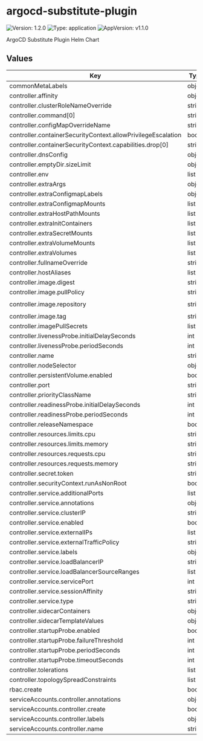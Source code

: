 # argocd-substitute-plugin



![Version: 1.2.0](https://img.shields.io/badge/Version-1.2.0-informational?style=flat-square) ![Type: application](https://img.shields.io/badge/Type-application-informational?style=flat-square) ![AppVersion: v1.1.0](https://img.shields.io/badge/AppVersion-v1.1.0-informational?style=flat-square) 

ArgoCD Substitute Plugin Helm Chart









## Values

| Key | Type | Default | Description |
|-----|------|---------|-------------|
| commonMetaLabels | object | `{}` |  |
| controller.affinity | object | `{}` |  |
| controller.clusterRoleNameOverride | string | `""` |  |
| controller.command[0] | string | `"/plugin"` |  |
| controller.configMapOverrideName | string | `""` |  |
| controller.containerSecurityContext.allowPrivilegeEscalation | bool | `false` |  |
| controller.containerSecurityContext.capabilities.drop[0] | string | `"ALL"` |  |
| controller.dnsConfig | object | `{}` |  |
| controller.emptyDir.sizeLimit | object | `{}` |  |
| controller.env | list | `[]` |  |
| controller.extraArgs | object | `{}` |  |
| controller.extraConfigmapLabels | object | `{}` |  |
| controller.extraConfigmapMounts | list | `[]` |  |
| controller.extraHostPathMounts | list | `[]` |  |
| controller.extraInitContainers | list | `[]` |  |
| controller.extraSecretMounts | list | `[]` |  |
| controller.extraVolumeMounts | list | `[]` |  |
| controller.extraVolumes | list | `[]` |  |
| controller.fullnameOverride | string | `""` |  |
| controller.hostAliases | list | `[]` |  |
| controller.image.digest | string | `""` |  |
| controller.image.pullPolicy | string | `"IfNotPresent"` |  |
| controller.image.repository | string | `"ghcr.io/grzegorzgniadek/argocd-appset-substitute-plugin"` |  |
| controller.image.tag | string | `"v1.1.0"` |  |
| controller.imagePullSecrets | list | `[]` |  |
| controller.livenessProbe.initialDelaySeconds | int | `15` |  |
| controller.livenessProbe.periodSeconds | int | `20` |  |
| controller.name | string | `"controller"` |  |
| controller.nodeSelector | object | `{}` |  |
| controller.persistentVolume.enabled | bool | `false` |  |
| controller.port | string | `"4535"` |  |
| controller.priorityClassName | string | `""` |  |
| controller.readinessProbe.initialDelaySeconds | int | `5` |  |
| controller.readinessProbe.periodSeconds | int | `10` |  |
| controller.releaseNamespace | bool | `false` |  |
| controller.resources.limits.cpu | string | `"200m"` |  |
| controller.resources.limits.memory | string | `"128Mi"` |  |
| controller.resources.requests.cpu | string | `"10m"` |  |
| controller.resources.requests.memory | string | `"64Mi"` |  |
| controller.secret.token | string | `""` |  |
| controller.securityContext.runAsNonRoot | bool | `true` |  |
| controller.service.additionalPorts | list | `[]` |  |
| controller.service.annotations | object | `{}` |  |
| controller.service.clusterIP | string | `""` |  |
| controller.service.enabled | bool | `true` |  |
| controller.service.externalIPs | list | `[]` |  |
| controller.service.externalTrafficPolicy | string | `""` |  |
| controller.service.labels | object | `{}` |  |
| controller.service.loadBalancerIP | string | `""` |  |
| controller.service.loadBalancerSourceRanges | list | `[]` |  |
| controller.service.servicePort | int | `80` |  |
| controller.service.sessionAffinity | string | `"None"` |  |
| controller.service.type | string | `"ClusterIP"` |  |
| controller.sidecarContainers | object | `{}` |  |
| controller.sidecarTemplateValues | object | `{}` |  |
| controller.startupProbe.enabled | bool | `false` |  |
| controller.startupProbe.failureThreshold | int | `30` |  |
| controller.startupProbe.periodSeconds | int | `5` |  |
| controller.startupProbe.timeoutSeconds | int | `10` |  |
| controller.tolerations | list | `[]` |  |
| controller.topologySpreadConstraints | list | `[]` |  |
| rbac.create | bool | `true` |  |
| serviceAccounts.controller.annotations | object | `{}` |  |
| serviceAccounts.controller.create | bool | `true` |  |
| serviceAccounts.controller.labels | object | `{}` |  |
| serviceAccounts.controller.name | string | `""` |  |